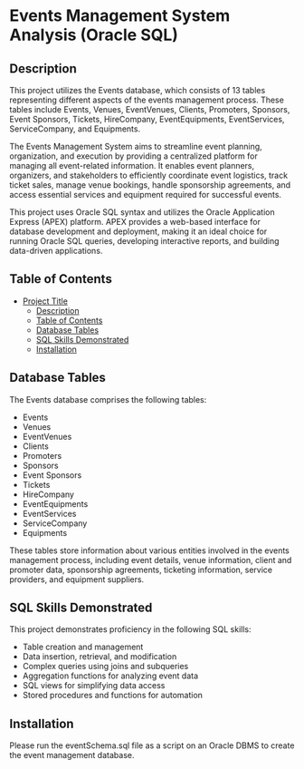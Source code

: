 # Events Management System Analysis (Oracle SQL)

## Description
This project utilizes the Events database, which consists of 13 tables representing different aspects of the events management process. These tables include Events, Venues, EventVenues, Clients, Promoters, Sponsors, Event Sponsors, Tickets, HireCompany, EventEquipments, EventServices, ServiceCompany, and Equipments.

The Events Management System aims to streamline event planning, organization, and execution by providing a centralized platform for managing all event-related information. It enables event planners, organizers, and stakeholders to efficiently coordinate event logistics, track ticket sales, manage venue bookings, handle sponsorship agreements, and access essential services and equipment required for successful events.

This project uses Oracle SQL syntax and utilizes the Oracle Application Express (APEX) platform. APEX provides a web-based interface for database development and deployment, making it an ideal choice for running Oracle SQL queries, developing interactive reports, and building data-driven applications.

## Table of Contents
- [Project Title](#project-title-events-management-system)
  - [Description](#description)
  - [Table of Contents](#table-of-contents)
  - [Database Tables](#database-tables)
  - [SQL Skills Demonstrated](#sql-skills-demonstrated)
  - [Installation](#installation)

## Database Tables
The Events database comprises the following tables:

- Events
- Venues
- EventVenues
- Clients
- Promoters
- Sponsors
- Event Sponsors
- Tickets
- HireCompany
- EventEquipments
- EventServices
- ServiceCompany
- Equipments

These tables store information about various entities involved in the events management process, including event details, venue information, client and promoter data, sponsorship agreements, ticketing information, service providers, and equipment suppliers.

## SQL Skills Demonstrated
This project demonstrates proficiency in the following SQL skills:

- Table creation and management
- Data insertion, retrieval, and modification
- Complex queries using joins and subqueries
- Aggregation functions for analyzing event data
- SQL views for simplifying data access
- Stored procedures and functions for automation

## Installation

Please run the eventSchema.sql file as a script on an Oracle DBMS to create the event management database. 
